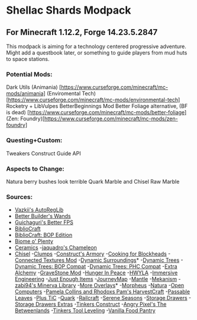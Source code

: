 # Shellac Shards Modpack
## For Minecraft 1.12.2, Forge 14.23.5.2847
This modpack is aiming for a technology centered progressive adventure. Might add a questbook later, or something to guide players from mud huts to space stations.


### Potential Mods:
Dark Utils
(Animania) [https://www.curseforge.com/minecraft/mc-mods/animania]
(Enviromental Tech) [https://www.curseforge.com/minecraft/mc-mods/environmental-tech]
Rocketry + LibVulpes
BetterBeginnings Mod
Better Foliage alternative, (BF is dead) [https://www.curseforge.com/minecraft/mc-mods/better-foliage]
(Zen: Foundry)[https://www.curseforge.com/minecraft/mc-mods/zen-foundry]


### Questing+Custom:
Tweakers Construct
Guide API



### Aspects to Change:
Natura berry bushes look terrible
Quark Marble and Chisel Raw Marble


### Sources:
- [Vazkii's AutoRegLib](https://www.curseforge.com/minecraft/mc-mods/autoreglib)
- [Better Builder's Wands](https://www.curseforge.com/minecraft/mc-mods/better-builders-wands)
- [Guichaguri's Better FPS](https://www.curseforge.com/minecraft/mc-mods/betterfps)
- [BiblioCraft](https://www.curseforge.com/minecraft/mc-mods/bibliocraft)
- [BiblioCraft: BOP Edition](https://www.curseforge.com/minecraft/mc-mods/bibliocraft-bibliowoods-biomes-oplenty-edition)
- [Biome o' Plenty](https://www.curseforge.com/minecraft/mc-mods/biomes-o-plenty)
- [Ceramics](https://www.curseforge.com/minecraft/mc-mods/ceramics)
-[jaquadro's Chameleon](https://www.curseforge.com/minecraft/mc-mods/chameleon)
- [Chisel](https://www.curseforge.com/minecraft/mc-mods/chisel)
-[Clumps](https://www.curseforge.com/minecraft/mc-mods/clumps)
-[Construct's Armory](https://www.curseforge.com/minecraft/mc-mods/constructs-armory)
-[Cooking for Blockheads](https://www.curseforge.com/minecraft/mc-mods/cooking-for-blockheads)
-[Connected Textures Mod](https://www.curseforge.com/minecraft/mc-mods/ctm)
-[Dynamic Surroundings](https://www.curseforge.com/minecraft/mc-mods/dynamic-surroundings)*
-[Dynamic Trees](https://www.curseforge.com/minecraft/mc-mods/dynamictrees)
-[Dynamic Trees: BOP Compat](https://www.curseforge.com/minecraft/mc-mods/dtbop)
-[Dynamic Trees: PHC Compat](https://www.curseforge.com/minecraft/mc-mods/dtphc)
-[Extra Alchemy](https://www.curseforge.com/minecraft/mc-mods/extra-alchemy)
-[GraveStone Mod](https://www.curseforge.com/minecraft/mc-mods/gravestone-mod)
-[Hunger In Peace](https://www.curseforge.com/minecraft/mc-mods/hunger-in-peace)
-[HWYLA](https://www.curseforge.com/minecraft/mc-mods/hwyla)
-[Immersive Engineering](https://www.curseforge.com/minecraft/mc-mods/immersive-engineering)
-[Just Enough Items](https://www.curseforge.com/minecraft/mc-mods/jei)
-[JourneyMap](https://www.curseforge.com/minecraft/mc-mods/journeymap)
-[Mantle](https://www.curseforge.com/minecraft/mc-mods/mantle)
-[Mekanism](https://www.curseforge.com/minecraft/mc-mods/mekanism)
-[zabi94's Minerva Library](https://www.curseforge.com/minecraft/mc-mods/minerva-library)
-[More Overlays](https://www.curseforge.com/minecraft/mc-mods/more-overlays)*
-[Morpheus](https://www.curseforge.com/minecraft/mc-mods/morpheus)
-[Natura](https://www.curseforge.com/minecraft/mc-mods/natura)
-[Open Computers](https://www.curseforge.com/minecraft/mc-mods/opencomputers)
-[Pamela Collins and Rhodoxs Pam's HarvestCraft](https://www.curseforge.com/minecraft/mc-mods/pams-harvestcraft)
-[Passable Leaves](https://www.curseforge.com/minecraft/mc-mods/passable-leaves)
-[Plus TiC](https://www.curseforge.com/minecraft/mc-mods/plustic)
-[Quark](https://www.curseforge.com/minecraft/mc-mods/quark)
-[Railcraft](https://www.curseforge.com/minecraft/mc-mods/railcraft)
-[Serene Seasons](https://www.curseforge.com/minecraft/mc-mods/serene-seasons)
-[Storage Drawers](https://www.curseforge.com/minecraft/mc-mods/storage-drawers)
-[Storage Drawers Extras](https://www.curseforge.com/minecraft/mc-mods/storage-drawers-extras)
-[Tinkers Construct](https://www.curseforge.com/minecraft/mc-mods/tinkers-construct)
-[Angry Pixel's The Betweenlands](https://www.curseforge.com/minecraft/mc-mods/angry-pixel-the-betweenlands-mod)
-[Tinkers Tool Leveling](https://www.curseforge.com/minecraft/mc-mods/tinkers-tool-leveling)
-[Vanilla Food Pantry](https://www.curseforge.com/minecraft/mc-mods/vanillafoodpantry-mod)



